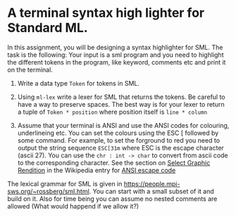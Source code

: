 # A terminal syntax high lighter for Standard ML.

In this assignment, you will be designing a syntax highlighter for
SML.  The task is the following: Your input is a sml program and you
need to highlight the different tokens in the program, like keyword,
comments etc and print it on the terminal.


1. Write a data type `Token` for tokens in SML.

2. Using `ml-lex` write a lexer for SML that returns the tokens. Be
   careful to have a way to preserve spaces. The best way is for your
   lexer to return a tuple of `Token * position` where position itself
   is `line * column`

3. Assume that your terminal is ANSI and use the ANSI codes for
   colouring, underlineing etc.  You can set the colours using the ESC
   [ followed by some command. For example, to set the forground to
   red you need to output the string sequence `ESC[31m` where ESC is
   the escape character (ascii 27). You can use the `chr : int ->
   char` to convert from ascii code to the corresponding
   character. See the section on [Select Graphic Rendition][sgr] in
   the Wikipedia entry for [ANSI escape code][ansi-codes]

The lexical grammar for SML is given in
https://people.mpi-sws.org/~rossberg/sml.html. You can start with a
small subset of it and build on it. Also for time being you can assume
no nested comments are allowed (What would happend if we allow it?)


[sgr]: <https://en.wikipedia.org/wiki/ANSI_escape_code#SGR_(Select_Graphic_Rendition)_parameters>
[ansi-codes]: <https://en.wikipedia.org/wiki/ANSI_escape_code>
